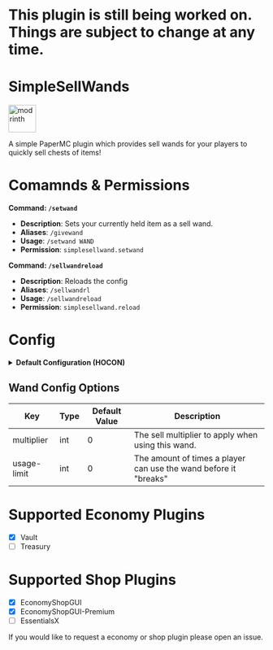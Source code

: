 # This plugin is still being worked on. Things are subject to change at any time.
# SimpleSellWands
<a href=https://modrinth.com/plugin/simplesellwands><img alt="modrinth" height="54" src="https://cdn.jsdelivr.net/npm/@intergrav/devins-badges@3/assets/cozy/available/modrinth_vector.svg"></a>

A simple PaperMC plugin which provides sell wands for your players to quickly sell chests of items!


# Comamnds & Permissions
**Command: `/setwand`**
- **Description**: Sets your currently held item as a sell wand.
- **Aliases**: `/givewand`
- **Usage**: `/setwand WAND`
- **Permission**: `simplesellwand.setwand`

**Command: `/sellwandreload`**
- **Description**: Reloads the config
- **Aliases**: `/sellwandrl`
- **Usage**: `/sellwandreload`
- **Permission**: `simplesellwand.reload`

# Config
<details>
  <summary><b>Default Configuration (HOCON)</b></summary>

```hocon
# The economy plugin to use. Currently only Vault is supported.
economy-plugin=Vault
messages {
    # The message sent to the player when they try to sell items but none of them are sellable.
    no-items-sold="<red>No items were able to be sold.</red>"
    # The message sent to the player when they sell items. <item_count> is replaced with the amount of items sold, and <sell_price> is replaced with the amount of money they received.
    sold-items="<green>Sold <item_count> items for <yellow>$<sell_price></yellow>!</green>"
}
# The shop plugin to use. Currently only EconomyShopGUI is supported.
shop-plugin=EconomyShopGUI
wands {
    default {
        # The multiplier of the wand. This is used to multiply the sell price of an item.
        multiplier=0
    }
}
```
</details>

## Wand Config Options

| Key         | Type | Default Value | Description                                        |
|-------------|------|---------------|----------------------------------------------------|
| multiplier  | int  | 0             | The sell multiplier to apply when using this wand. |
| usage-limit | int  | 0             |The amount of times a player can use the wand before it "breaks" |


# Supported Economy Plugins
- [x] Vault
- [ ] Treasury

# Supported Shop Plugins
- [x] EconomyShopGUI
- [x] EconomyShopGUI-Premium
- [ ] EssentialsX

If you would like to request a economy or shop plugin please open an issue.
